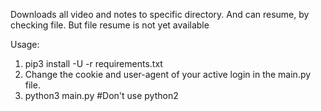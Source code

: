 Downloads all video and notes to specific directory. And can resume, by checking file.
But file resume is not yet available


Usage:
1. pip3 install -U -r requirements.txt
2. Change the cookie and user-agent of your active login in the main.py file.
3. python3 main.py #Don't use python2